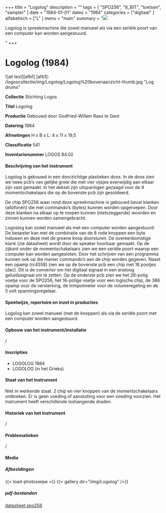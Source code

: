 ﻿+++
title = "Logolog"
description = ""
tags = [
"SPO256", "8_BIT", "toetsen", "sampler"
]
date = "1984-01-01"
dates = "1984"
categories = ["digitaal"
]
alfabetisch = ["L"
]
menu = "main"
summary = "<a href='/logoscollectie/1984/logolog'><img src='/logoscollectie/img/Logolog/Logolog%20bovenaanzicht-thumb.jpg'></a><p>Logolog is spreekmachine die zowel manueel als via een seriële poort van een computer kan worden aangestuurd.</p>"
+++

# Logolog (1984)

![alt text][afb1]
[afb1]: /logoscollectie/img/Logolog/Logolog%20bovenaanzicht-thumb.jpg "Log drums"

**Collectie**
Stichting Logos

**Titel**
Logolog

**Productie**
Gebouwd door Godfried-Willem Raes te Gent

**Datering**
1984

**Afmetingen**
H x B x L: 4 x 11 x 19,5

**Classificatie**
541

**Inventarisnummer**
LOGOS 84.02

#### Beschrijving van het instrument
Logolog is gebouwd in een doorzichtige plastieken doos. In de doos zien we twee pcb’s van gelijke grote die met vier vijsjes evenwijdig aan elkaar zijn vast gemaakt. In het deksel zijn uitsparingen gezaagd voor de 9 momentschakelaars die op de bovenste pcb zijn gesoldeerd.

De chip SPO256 waar rond deze spreekmachine is gebouwd bevat klanken (allofonen) die met commando’s (bytes) kunnen worden opgeroepen. Door deze klanken na elkaar op te roepen kunnen (nietszeggende) woorden en zinnen kunnen worden samengebracht.

Logoslog kan zowel manueel als met een computer worden aangestuurd. De bespeler kan met de combinatie van de 8 rode knoppen een byte induwen en deze met de groene knop doorsturen. De overeenkomstige klank (zie datasheet) wordt door de speaker hoorbaar gemaakt. Op de zijkant onder de momentschakelaars zien we een seriële poort waarop een computer kan worden aangesloten. Door het schrijven van een programma kunnen ook op die manier commando’s aan de chip worden gegeven. Naast een opamp (rc4558) zien we op de bovenste pcb een chip met 16 pootjes (dac). Dit is de convertor om het digitaal signaal in een analoog geluidssignaal om te zetten. Op de onderste pcb zien we het 28-polig voetje voor de SPO256, het 16-polige voetje voor een logische chip, de 386 opamp voor de versterking, de trimpotmeter voor de volumeregeling en de 5 volt spanningsregelaar.  

#### Speelwijze, repertoire en inzet in producties
Logolog kan zowel manueel (met de knoppen) als via de seriële poort met een computer worden aangestuurd.

#### Opbouw van het instrument/installatie
/

#### Inscripties
- LOGOLOG 1984
- LOGOLOG (in het Grieks)

#### Staat van het instrument
Niet in werkende staat. 2 chip en vier knoppen van de momentschakelaars ontbreken. Er is geen voeding of aansluiting voor een voeding voorzien. Het instrument heeft verschillende loshangende draden.

#### Historiek van het instrument
/

#### Problematieken
/

#### Media
##### Afbeeldingen
{{< load-photoswipe >}}
{{< gallery dir="/img/Logolog" />}}

##### pdf-bestanden
[datasheet spo256](/logoscollectie/pdf/Logolog/spo256_datasheet.pdf)